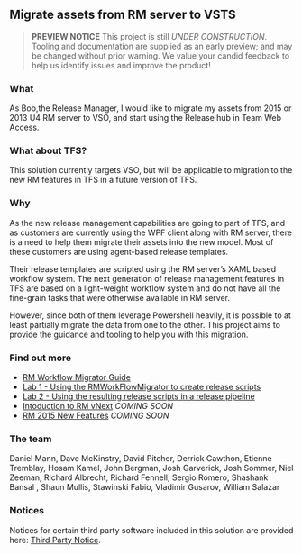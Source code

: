 ## Migrate assets from RM server to VSTS ##

> **PREVIEW NOTICE**
> This project is still *UNDER CONSTRUCTION*. Tooling and
> documentation are supplied as an early preview; and may 
> be changed without prior warning. We value your candid 
> feedback to help us identify issues and improve the 
> product!

### What ###
As Bob,the Release Manager, I would like to migrate my assets from 2015 or 2013 U4 RM server to VSO, and start using the Release hub in Team Web Access. 

### What about TFS? ###
This solution currently targets VSO, but will be applicable to migration to the new RM features in TFS in a future version of TFS.

### Why ###
As the new release management capabilities are going to part of TFS, and as customers are currently using the WPF client along with RM server, there is a need to help them migrate their assets into the new model. Most of these customers are using agent-based release templates. 

Their release templates are scripted using the RM server’s XAML based workflow system. The next generation of release management features in TFS are based on a light-weight workflow system and do not have all the fine-grain tasks that were otherwise available in RM server.

However, since both of them leverage Powershell heavily, it is possible to at least partially migrate the data from one to the other. This project aims to provide the guidance and tooling to help you with this migration.

### Find out more ###
- [RM Workflow Migrator Guide](doc/RM-Workflow-Migrator-Guide.md)
- [Lab 1 - Using the RMWorkFlowMigrator to create release scripts](doc/Lab-1-Using-the-RMWorkFlowMigrator-to-create-release-scripts.md)
- [Lab 2 - Using the resulting release scripts in a release pipeline](doc/Lab-2-Using-the-resulting-release-scripts-in-a-release-pipeline.md)
- [Intoduction to RM vNext](TBD) *COMING SOON*
- [RM 2015 New Features](TBD) *COMING SOON*

### The team ###
Daniel Mann, Dave McKinstry, David Pitcher, Derrick Cawthon, Etienne Tremblay, Hosam Kamel, John Bergman, Josh Garverick, Josh Sommer, Niel Zeeman, Richard Albrecht, Richard Fennell, Sergio Romero, Shashank Bansal , Shaun Mullis, Stawinski Fabio, Vladimir Gusarov, William Salazar

### Notices ###
Notices for certain third party software included in this solution are provided here: [Third Party Notice](ThirdPartyNotices.txt).
